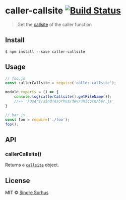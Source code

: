 # caller-callsite [![Build Status](https://travis-ci.org/sindresorhus/caller-callsite.svg?branch=master)](https://travis-ci.org/sindresorhus/caller-callsite)

> Get the [callsite](https://github.com/sindresorhus/callsites#api) of the caller function

## Install

```
$ npm install --save caller-callsite
```

## Usage

```js
// foo.js
const callerCallsite = require('caller-callsite');

module.exports = () => {
	console.log(callerCallsite().getFileName());
	//=> '/Users/sindresorhus/dev/unicorn/bar.js'
}
```

```js
// bar.js
const foo = require('./foo');
foo();
```

## API

### callerCallsite()

Returns a [`callsite`](https://github.com/sindresorhus/callsites#api) object.

## License

MIT © [Sindre Sorhus](https://sindresorhus.com)

